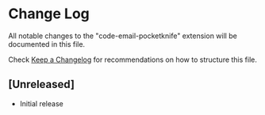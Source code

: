 # Change Log
All notable changes to the "code-email-pocketknife" extension will be documented in this file.

Check [Keep a Changelog](http://keepachangelog.com/) for recommendations on how to structure this file.

## [Unreleased]
- Initial release